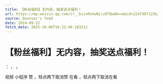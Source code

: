 ```yaml
---
title: 【粉丝福利】无内容，抽奖送点福利！
url: https://mp.weixin.qq.com/s?__biz=MzkwNjczOTQwOA==&mid=2247487123&idx=1&sn=c7865c3bff88d031db9bd2b90505407c
source: Doonsec's feed
date: 2024-09-22
fetch_date: 2025-10-06T18:22:49.283212
---
```


# 【粉丝福利】无内容，抽奖送点福利！

：
，
。

视频
小程序
赞
，轻点两下取消赞
在看
，轻点两下取消在看